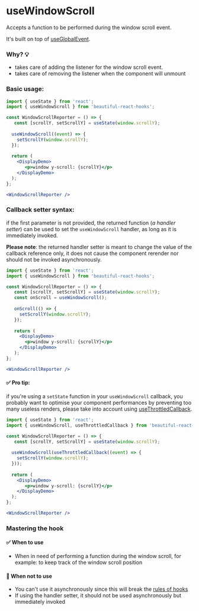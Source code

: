 # useWindowScroll

Accepts a function to be performed during the window scroll event.

It's built on top of [useGlobalEvent](./useGlobalEvent.md).

### Why? 💡

- takes care of adding the listener for the window scroll event.
- takes care of removing the listener when the component will unmount

### Basic usage:

```jsx harmony
import { useState } from 'react';
import { useWindowScroll } from 'beautiful-react-hooks'; 

const WindowScrollReporter = () => {
   const [scrollY, setScrollY] = useState(window.scrollY);
  
  useWindowScroll((event) => {
    setScrollY(window.scrollY);
  });
  
  return (
    <DisplayDemo>
       <p>window y-scroll: {scrollY}</p>
    </DisplayDemo>
  );
};

<WindowScrollReporter />
```

### Callback setter syntax:

if the first parameter is not provided, the returned function (*a handler setter*) can be used to 
set the `useWindowScroll` handler, as long as it is immediately invoked.

**Please note**: the returned handler setter is meant to change the value of the callback reference only, it does not 
cause the component rerender nor should not be invoked asynchronously.

```jsx harmony
import { useState } from 'react'; 
import { useWindowScroll } from 'beautiful-react-hooks'; 

const WindowScrollReporter = () => {
   const [scrollY, setScrollY] = useState(window.scrollY);
   const onScroll = useWindowScroll(); 
   
   onScroll(() => {
     setScrollY(window.scrollY);
   });
      
   return (
     <DisplayDemo>
       <p>window y-scroll: {scrollY}</p>
     </DisplayDemo>
   );
};

<WindowScrollReporter />
```

#### ✅ Pro tip:

if you're using a `setState` function in your `useWindowScroll` callback, you probably want to optimise your component 
performances by preventing too many useless renders, please take into account using
[useThrottledCallback](useThrottledCallback.md).

```jsx harmony
import { useState } from 'react';
import { useWindowScroll, useThrottledCallback } from 'beautiful-react-hooks'; 

const WindowScrollReporter = () => {
   const [scrollY, setScrollY] = useState(window.scrollY);
  
  useWindowScroll(useThrottledCallback((event) => {
    setScrollY(window.scrollY);
  }));
  
  return (
    <DisplayDemo>
       <p>window y-scroll: {scrollY}</p>
    </DisplayDemo>
  );
};

<WindowScrollReporter />
```

### Mastering the hook

#### ✅ When to use
 
- When in need of performing a function during the window scroll, for example: to keep track of the window scroll position

#### 🛑 When not to use

- You can't use it asynchronously since this will break the [rules of hooks](https://reactjs.org/docs/hooks-rules.html)
- If using the handler setter, it should not be used asynchronously but immediately invoked
